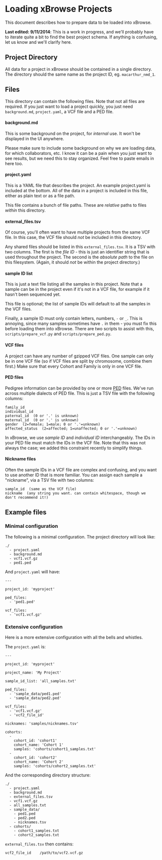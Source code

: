 Loading xBrowse Projects
========================

This document describes how to prepare data to be loaded into xBrowse.

**Last edited: 9/11/2014**: This is a work in progress, and we'll probably have to iterate quite a bit to find the best project schema.
If anything is confusing, let us know and we'll clarify here.

## Project Directory 

All data for a project in xBrowse should be contained in a single directory. 
The directory should the same name as the project ID, eg. `macarthur_nmd_1`.

## Files

This directory can contain the following files.
Note that not all files are required.
If you just want to load a project quickly, you just need `background.md`, `project.yaml`, a VCF file and a PED file.

#### background.md

This is some background on the project, for *internal* use.
It won't be displayed in the UI anywhere.

Please make sure to include some background on why we are loading data, for which collaborators, etc.
I know it can be a pain when you just want to see results, but we need this to stay organized.
Feel free to paste emails in here too.

#### project.yaml

This is a YAML file that describes the project. 
An example project.yaml is included at the bottom. 
All of the data in a project is included in this file, 
either as plain text or as a file path. 

This file contains a bunch of file paths. 
These are *relative* paths to files *within* this directory. 

#### external_files.tsv

Of course, you'll often want to have multiple projects from the same VCF file. 
In this case, the VCF file should *not* be included in this directory. 

Any shared files should be listed in this `external_files.tsv`. 
It is a TSV with two columns. The first is the *file ID* - this is just an identifier string that is used throughout the project. 
The second is the *absolute path* to the file on this filesystem. 
(Again, it should *not* be within the project directory.)

#### sample ID list

This is just a text file listing all the samples in this project.
Note that a sample can be in the project even if it's not in a VCF file, for example if it hasn't been sequenced yet.

This file is optional; the list of sample IDs will default to all the samples in the VCF files.

Finally, a sample ID must only contain letters, numbers, `-` or `_`.
This is annoying, since many samples sometimes have `.` in them - you must fix this before loading them into xBrowse.
There are two scripts to assist with this, `scripts/prepare_vcf.py` and `scripts/prepare_ped.py`.

#### VCF files

A project can have any number of gzipped VCF files. 
One sample can only be in one VCF file (so if VCF files are split by chromosome, combine them first.) 
Make sure that every Cohort and Family is only in one VCF file.

#### PED files

Pedigree information can be provided by one or more [PED](http://pngu.mgh.harvard.edu/~purcell/plink/data.shtml#ped) files.
We've run across multiple dialects of PED file. This is just a TSV file with the following columns:

    family_id
    individual_id
    paternal_id  (0 or '.' is unknown)
    maternal_id  (0 or '.' is unknown)
    gender  (2=female; 1=male; 0 or '.'=unknown)
    affected_status  (2=affected; 1=unaffected; 0 or '.'=unknown)

In xBrowse, we use *sample ID* and *individual ID* interchangeably.
The IDs in your PED file must match the IDs in the VCF file.
Note that this was not always the case; we added this constraint recently to simplify things.

#### Nickname files

Often the sample IDs in a VCF file are complex and confusing, and you want to use another ID that is more familiar.
You can assign each sample a "nickname", via a TSV file with two columns:

    sample_id  (same as the VCF file)
    nickname  (any string you want. can contain whitespace, though we don't recommend it!)

## Example files

### Minimal configuration

The following is a minimal configuration. The project directory will look like:

    ./
      - project.yaml
      - background.md
      - vcf1.vcf.gz
      - ped1.ped

And `project.yaml` will have:

	---

	project_id: 'myproject'

	ped_files:
	  - 'ped1.ped'

	vcf_files:
	  - 'vcf1.vcf.gz'

### Extensive configuration

Here is a more extensive configuration with all the bells and whistles.

The `project.yaml` is:

	--- 

	project_id: 'myproject'

	project_name: 'My Project'

	sample_id_list: 'all_samples.txt'

	ped_files:
	  - 'sample_data/ped1.ped'
	  - 'sample_data/ped2.ped'

	vcf_files: 
	  - 'vcf1.vcf.gz'
	  - 'vcf2_file_id' 

	nicknames: 'samples/nicknames.tsv'

	cohorts: 
	  - 
	  	cohort_id: 'cohort1'
	  	cohort_name: 'Cohort 1'
	  	samples: 'cohorts/cohort1_samples.txt'
	  -
	  	cohort_id: 'cohort2'
	  	cohort_name: 'Cohort 2'
	  	samples: 'cohorts/cohort2_samples.txt'

And the corresponding directory structure:

    ./
      - project.yaml
      - background.md
      - external_files.tsv
      - vcf1.vcf.gz
      - all_samples.txt
      - sample_data/
        - ped1.ped
        - ped2.ped
        - nicknames.tsv
      - cohorts/
        - cohort1_samples.txt
        - cohort2_samples.txt

`external_files.tsv` then contains:

    vcf2_file_id    /path/to/vcf2.vcf.gz
